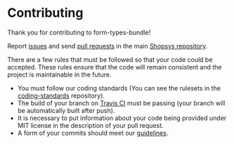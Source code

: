 # Contributing

Thank you for contributing to form-types-bundle!

Report [issues](https://github.com/shopsys/shopsys/issues/new) and send [pull requests](https://github.com/shopsys/shopsys/compare) in the main [Shopsys repository](https://github.com/shopsys/shopsys).

There are a few rules that must be followed so that your code could be accepted.
These rules ensure that the code will remain consistent and the project is maintainable in the future.

- You must follow our coding standards (You can see the rulesets in the [coding-standards](https://github.com/shopsys/coding-standards) repository).
- The build of your branch on [Travis CI](https://travis-ci.org/shopsys/form-types-bundle/branches) must be passing (your branch will be automatically built after push).
- It is necessary to put information about your code being provided under MIT license in the description of your pull request.
- A form of your commits should meet our [guidelines](https://git.shopsys-framework.com/shopsys/shopsys-framework/blob/master/docs/contributing/guidelines-for-creating-commits.md).
